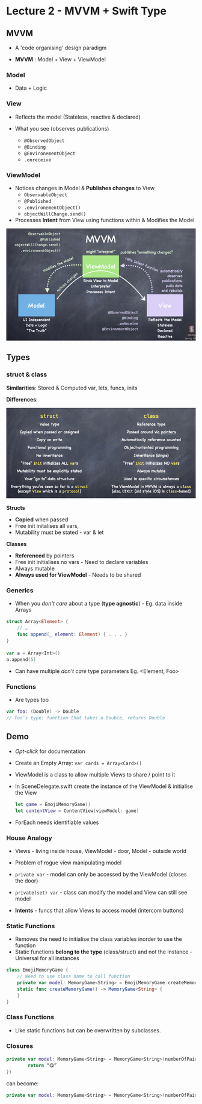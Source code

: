 # Lecture 2 - MVVM + Swift Type
## MVVM
* A 'code organising' design paradigm

* **MVVM** : Model + View + ViewModel

### Model

* Data + Logic

### View

* Reflects the model (Stateless, reactive & declared)

* What you see (observes publications)
  * `@ObservedObject`
  * `@Binding`
  * `@EnvironementObject`
  * `.onreceive`

### ViewModel 

* Notices changes in Model & **Publishes changes** to View
  * `ObservableObject`
  * `@Published`
  * `.environementObject()`
  * `objectWillChange.send()`
* Processes **Intent** from View using functions within & Modifies the Model

![MVVM](./Lecture.assets/MVVM.png)



## Types
### struct & class
**Similarities**: Stored & Computed var, lets, funcs, inits

**Differences**:

![Differences](./Lecture.assets/Differences.png)

**Structs**

* **Copied** when passed 
* Free init initalises all vars, 
* Mutability must be stated - var & let

**Classes**

* **Referenced** by pointers 
* Free init initialises no vars - Need to declare variables 
* Always mutable 
* **Always used for ViewModel** - Needs to be shared 

### Generics

* When you *don't care* about a type (**type agnostic**) - Eg. data inside Arrays

```swift
struct Array<Element> {
	// …
	func append(_ element: Element) { . . . }
}

var a = Array<Int>()
a.append(5)
```

* Can have multiple *don't care* type parameters  Eg. <Element, Foo>

### Functions

* Are types too

```swift
var foo: (Double) -> Double
// foo’s type: function that takes a Double, returns Double
```



## Demo 

* *Opt-click* for documentation

* Create an Empty Array: `var cards = Array<Card>()`

* ViewModel is a class to allow multiple Views to share / point to it

* In SceneDelegate.swift create the instance of the ViewModel & initialise the View

  ```swift
  let game = EmojiMemoryGame()
  let contentView = ContentView(viewModel: game)
  ```

* ForEach needs identifiable values

### House Analogy

* Views - living inside house, ViewModel - door, Model - outside world

* Problem of rogue view manipulating model

* `private var` - model can only be accessed by the ViewModel (closes the door)

* `private(set) var` - class can modify the model and View can still see model

* **Intents** - funcs that allow Views to access model (intercom buttons)

### Static Functions

* Removes the need to initialise the class variables inorder to use the function
* Static functions **belong to the type** (class/struct) and not the instance - Universal for all instances

```swift
class EmojiMemoryGame {
  	// Need to use class name to call function
  	private var model: MemoryGame<String> = EmojiMemoryGame.createMemoryGame()
    static func createMemoryGame() -> MemoryGame<String> {
    }
}
```

### Class Functions

* Like static functions but can be overwritten by subclasses.

### Closures

```swift
private var model: MemoryGame<String> = MemoryGame<String>(numberOfPairs: 2, cardContentFactory: { (pairIndex: Int) -> String in
		return “😋”
})
```

can become:

```swift
private var model: MemoryGame<String> = MemoryGame<String>(numberOfPairs: 2) { _ in “😋” }
```

